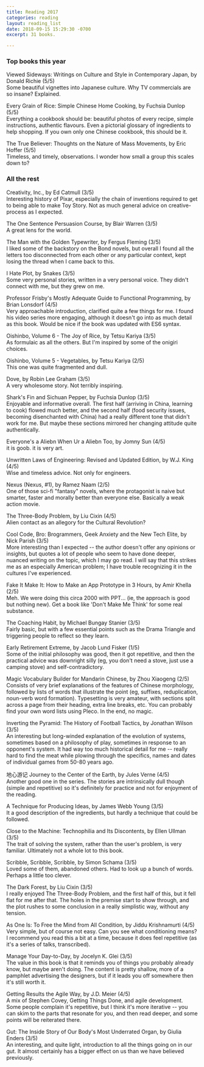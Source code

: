 ```yaml
---
title: Reading 2017
categories: reading
layout: reading_list
date: 2018-09-15 15:29:30 -0700
excerpt: 31 books.

---
```

### Top books this year

Viewed Sideways: Writings on Culture and Style in Contemporary Japan, by Donald Richie (5/5)  
Some beautiful vignettes into Japanese culture. Why TV commercials are so insane? Explained.

Every Grain of Rice: Simple Chinese Home Cooking, by Fuchsia Dunlop (5/5)  
Everything a cookbook should be: beautiful photos of every recipe, simple instructions, authentic flavours. Even a pictorial glossary of ingredients to help shopping. If you own only one Chinese cookbook, this should be it.

The True Believer: Thoughts on the Nature of Mass Movements, by Eric Hoffer (5/5)  
Timeless, and timely, observations. I wonder how small a group this scales down to?

### All the rest

Creativity, Inc., by Ed Catmull (3/5)  
Interesting history of Pixar, especially the chain of inventions required to get to being able to make Toy Story. Not as much general advice on creative-process as I expected.

The One Sentence Persuasion Course, by Blair Warren (3/5)  
A great lens for the world.

The Man with the Golden Typewriter, by Fergus Fleming (3/5)  
I liked some of the backstory on the Bond novels, but overall I found all the letters too disconnected from each other or any particular context, kept losing the thread when I came back to this.

I Hate Plot, by Snakes (3/5)  
Some very personal stories, written in a very personal voice. They didn't connect with me, but they grew on me.

Professor Frisby's Mostly Adequate Guide to Functional Programming, by Brian Lonsdorf (4/5)  
Very approachable introduction, clarified quite a few things for me. I found his video series more engaging, although it doesn't go into as much detail as this book. Would be nice if the book was updated with ES6 syntax.

Oishinbo, Volume 6 - The Joy of Rice, by Tetsu Kariya (3/5)  
As formulaic as all the others. But I'm inspired by some of the onigiri choices.

Oishinbo, Volume 5 - Vegetables, by Tetsu Kariya (2/5)  
This one was quite fragmented and dull.

Dove, by Robin Lee Graham (3/5)  
A very wholesome story. Not terribly inspiring.

Shark's Fin and Sichuan Pepper, by Fuchsia Dunlop (3/5)  
Enjoyable and informative overall. The first half (arriving in China, learning to cook) flowed much better, and the second half (food security issues, becoming disenchanted with China) had a really different tone that didn't work for me. But maybe these sections mirrored her changing attitude quite authentically.

Everyone's a Aliebn When Ur a Aliebn Too, by Jomny Sun (4/5)  
it is goob. it is very art.

Unwritten Laws of Engineering: Revised and Updated Edition, by W.J.  King (4/5)  
Wise and timeless advice. Not only for engineers.

Nexus (Nexus, #1), by Ramez Naam (2/5)  
One of those sci-fi "fantasy" novels, where the protagonist is naive but smarter, faster and morally better than everyone else. Basically a weak action movie.

The Three-Body Problem, by Liu Cixin (4/5)  
Alien contact as an allegory for the Cultural Revolution?

Cool Code, Bro: Brogrammers, Geek Anxiety and the New Tech Elite, by Nick Parish (3/5)  
More interesting than I expected -- the author doesn't offer any opinions or insights, but quotes a lot of people who seem to have done deeper, nuanced writing on the topic, which I may go read. I will say that this strikes me as an especially American problem; I have trouble recognizing it in the cultures I've experienced.

Fake It Make It: How to Make an App Prototype in 3 Hours, by Amir Khella (2/5)  
Meh. We were doing this circa 2000 with PPT... (ie, the approach is good but nothing new). Get a book like 'Don't Make Me Think' for some real substance.

The Coaching Habit, by Michael Bungay Stanier (3/5)  
Fairly basic, but with a few essential points such as the Drama Triangle and triggering people to reflect so they learn.

Early Retirement Extreme, by Jacob Lund Fisker (1/5)  
Some of the initial philosophy was good, then it got repetitive, and then the practical advice was downright silly (eg, you don't need a stove, just use a camping stove) and self-contradictory.

Magic Vocabulary Builder for Mandarin Chinese, by Zhou Xiaogeng (2/5)  
Consists of very brief explanations of the features of Chinese morphology, followed by lists of words that illustrate the point (eg, suffixes, reduplication, noun-verb word formation). Typesetting is very amateur, with sections split across a page from their heading, extra line breaks, etc. You can probably find your own word lists using Pleco. In the end, no magic.

Inverting the Pyramid: The History of Football Tactics, by Jonathan  Wilson (3/5)  
An interesting but long-winded explanation of the evolution of systems, sometimes based on a philosophy of play, sometimes in response to an opponent's system. It had way too much historical detail for me -- really hard to find the meat while plowing through the specifics, names and dates of individual games from 50-80 years ago.

地心游记 Journey to the Center of the Earth, by Jules Verne (4/5)  
Another good one in the series. The stories are intrinsically dull though (simple and repetitive) so it's definitely for practice and not for enjoyment of the reading.

A Technique for Producing Ideas, by James Webb Young (3/5)  
It a good description of the ingredients, but hardly a technique that could be followed.

Close to the Machine: Technophilia and Its Discontents, by Ellen Ullman (3/5)  
The trait of solving the system, rather than the user's problem, is very familiar. Ultimately not a whole lot to this book.

Scribble, Scribble, Scribble, by Simon Schama (3/5)  
Loved some of them, abandoned others. Had to look up a bunch of words. Perhaps a little too clever.

The Dark Forest, by Liu Cixin (3/5)  
I really enjoyed The Three-Body Problem, and the first half of this, but it fell flat for me after that. The holes in the premise start to show through, and the plot rushes to some conclusion in a really simplistic way, without any tension.

As One Is: To Free the Mind from All Condition, by Jiddu Krishnamurti (4/5)  
Very simple, but of course not easy. Can you see what conditioning means? I recommend you read this a bit at a time, because it does feel repetitive (as it's a series of talks, transcribed).

Manage Your Day-to-Day, by Jocelyn K. Glei (3/5)  
The value in this book is that it reminds you of things you probably already know, but maybe aren't doing. The content is pretty shallow, more of a pamphlet advertising the designers, but if it leads you off somewhere then it's still worth it.

Getting Results the Agile Way, by J.D. Meier (4/5)  
A mix of Stephen Covey, Getting Things Done, and agile development. Some people complain it's repetitive, but I think it's more iterative -- you can skim to the parts that resonate for you, and then read deeper, and some points will be reiterated there.

Gut: The Inside Story of Our Body's Most Underrated Organ, by Giulia Enders (3/5)  
An interesting, and quite light, introduction to all the things going on in our gut. It almost certainly has a bigger effect on us than we have believed previously.
